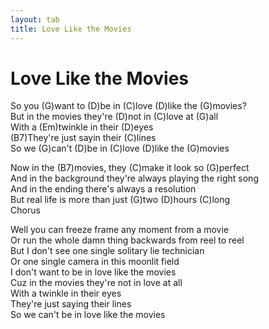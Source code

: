 ```yaml
---
layout: tab
title: Love Like the Movies
---
```

# Love Like the Movies

So you (G)want to (D)be in (C)love (D)like the (G)movies?  
But in the movies they're (D)not in (C)love at (G)all  
With a (Em)twinkle in their (D)eyes  
(B7)They're just sayin their (C)lines  
So we (G)can't (D)be in (C)love (D)like the (G)movies  
  
Now in the (B7)movies, they (C)make it look so (G)perfect  
And in the background they're always playing the right song  
And in the ending there's always a resolution  
But real life is more than just (G)two (D)hours (C)long  
Chorus  
  
Well you can freeze frame any moment from a movie  
Or run the whole damn thing backwards from reel to reel  
But I don't see one single solitary lie technician  
Or one single camera in this moonlit field  
I don't want to be in love like the movies  
Cuz in the movies they're not in love at all  
With a twinkle in their eyes  
They're just saying their lines  
So we can't be in love like the movies
